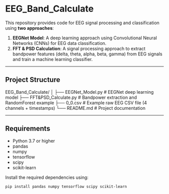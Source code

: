 # EEG_Band_Calculate

This repository provides code for EEG signal processing and classification using **two approaches**:

1. **EEGNet Model**: A deep learning approach using Convolutional Neural Networks (CNNs) for EEG data classification.  
2. **FFT & PSD Calculation**: A signal processing approach to extract bandpower features (delta, theta, alpha, beta, gamma) from EEG signals and train a machine learning classifier.

---

## Project Structure

EEG_Band_Calculate/
│
├── EEGNet_Model.py # EEGNet deep learning model
├── FFT&PSD_Calculate.py # Bandpower extraction and RandomForest example
├── 0_0.csv # Example raw EEG CSV file (4 channels + timestamps)
└── README.md # Project documentation


---

## Requirements

- Python 3.7 or higher  
- pandas  
- numpy  
- tensorflow  
- scipy  
- scikit-learn  

Install the required dependencies using:


```bash
pip install pandas numpy tensorflow scipy scikit-learn
